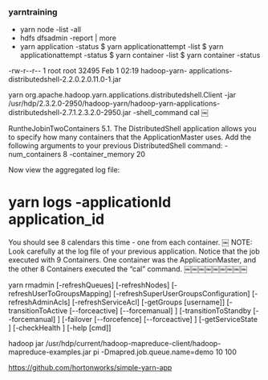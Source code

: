 ### yarntraining

 - yarn node -list -all
 - hdfs dfsadmin -report | more
 - yarn application -status <Application ID>
  $ yarn applicationattempt -list <Application ID>
  $ yarn applicationattempt -status <Application Attempt ID>
  $ yarn container -list <Application Attempt ID>
  $ yarn container -status <Container ID>


-rw-r--r-- 1 root root 32495 Feb 1 02:19 hadoop-yarn- applications-distributedshell-2.2.0.2.0.11.0-1.jar

yarn org.apache.hadoop.yarn.applications.distributedshell.Client -jar /usr/hdp/2.3.2.0-2950/hadoop-yarn/hadoop-yarn-applications-distributedshell-2.7.1.2.3.2.0-2950.jar -shell_command cal
￼
 
RuntheJobinTwoContainers
5.1. The DistributedShell application allows you to specify how many containers that the ApplicationMaster uses. Add the following arguments to your previous DistributedShell command:
-num_containers 8 -container_memory 20

Now view the aggregated log file:
# yarn logs -applicationId application_id
You should see 8 calendars this time - one from each container.
￼
NOTE: Look carefully at the log file of your previous application. Notice that the job executed with 9 Containers. One container was the ApplicationMaster, and the other 8 Containers executed the “cal” command.
￼￼￼￼￼￼￼￼￼


yarn rmadmin [-refreshQueues]
               [-refreshNodes]
               [-refreshUserToGroupsMapping] 
               [-refreshSuperUserGroupsConfiguration]
               [-refreshAdminAcls] 
               [-refreshServiceAcl]
               [-getGroups [username]]
               [-transitionToActive [--forceactive] [--forcemanual] <serviceId>]
               [-transitionToStandby [--forcemanual] <serviceId>]
               [-failover [--forcefence] [--forceactive] <serviceId1> <serviceId2>]
               [-getServiceState <serviceId>]
               [-checkHealth <serviceId>]
               [-help [cmd]]
               
              

hadoop jar /usr/hdp/current/hadoop-mapreduce-client/hadoop-mapreduce-examples.jar pi -Dmapred.job.queue.name=demo 10 100

https://github.com/hortonworks/simple-yarn-app

